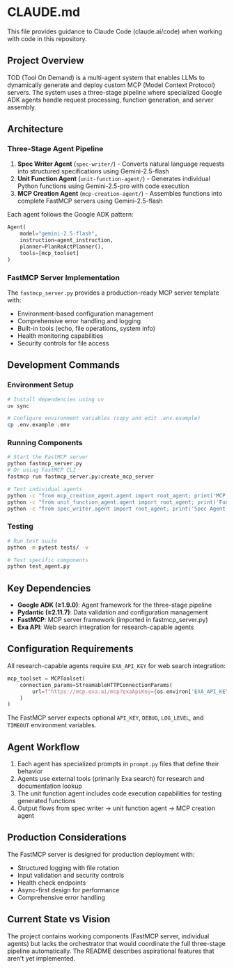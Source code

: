 # CLAUDE.md

This file provides guidance to Claude Code (claude.ai/code) when working with code in this repository.

## Project Overview

TOD (Tool On Demand) is a multi-agent system that enables LLMs to dynamically generate and deploy custom MCP (Model Context Protocol) servers. The system uses a three-stage pipeline where specialized Google ADK agents handle request processing, function generation, and server assembly.

## Architecture

### Three-Stage Agent Pipeline

1. **Spec Writer Agent** (`spec-writer/`) - Converts natural language requests into structured specifications using Gemini-2.5-flash
2. **Unit Function Agent** (`unit-function-agent/`) - Generates individual Python functions using Gemini-2.5-pro with code execution
3. **MCP Creation Agent** (`mcp-creation-agent/`) - Assembles functions into complete FastMCP servers using Gemini-2.5-flash

Each agent follows the Google ADK pattern:
```python
Agent(
    model="gemini-2.5-flash", 
    instruction=agent_instruction,
    planner=PlanReActPlanner(),
    tools=[mcp_toolset]
)
```

### FastMCP Server Implementation

The `fastmcp_server.py` provides a production-ready MCP server template with:
- Environment-based configuration management
- Comprehensive error handling and logging
- Built-in tools (echo, file operations, system info)
- Health monitoring capabilities
- Security controls for file access

## Development Commands

### Environment Setup
```bash
# Install dependencies using uv
uv sync

# Configure environment variables (copy and edit .env.example)
cp .env.example .env
```

### Running Components

```bash
# Start the FastMCP server
python fastmcp_server.py
# Or using FastMCP CLI
fastmcp run fastmcp_server.py:create_mcp_server

# Test individual agents
python -c "from mcp_creation_agent.agent import root_agent; print('MCP Agent loaded')"
python -c "from unit_function_agent.agent import root_agent; print('Function Agent loaded')"
python -c "from spec_writer.agent import root_agent; print('Spec Agent loaded')"
```

### Testing
```bash
# Run test suite
python -m pytest tests/ -v

# Test specific components
python test_agent.py
```

## Key Dependencies

- **Google ADK (≥1.9.0)**: Agent framework for the three-stage pipeline
- **Pydantic (≥2.11.7)**: Data validation and configuration management  
- **FastMCP**: MCP server framework (imported in fastmcp_server.py)
- **Exa API**: Web search integration for research-capable agents

## Configuration Requirements

All research-capable agents require `EXA_API_KEY` for web search integration:
```python
mcp_toolset = MCPToolset(
    connection_params=StreamableHTTPConnectionParams(
        url=f"https://mcp.exa.ai/mcp?exaApiKey={os.environ['EXA_API_KEY']}"
    )
)
```

The FastMCP server expects optional `API_KEY`, `DEBUG`, `LOG_LEVEL`, and `TIMEOUT` environment variables.

## Agent Workflow

1. Each agent has specialized prompts in `prompt.py` files that define their behavior
2. Agents use external tools (primarily Exa search) for research and documentation lookup
3. The unit function agent includes code execution capabilities for testing generated functions
4. Output flows from spec writer → unit function agent → MCP creation agent

## Production Considerations

The FastMCP server is designed for production deployment with:
- Structured logging with file rotation
- Input validation and security controls
- Health check endpoints
- Async-first design for performance
- Comprehensive error handling

## Current State vs Vision

The project contains working components (FastMCP server, individual agents) but lacks the orchestrator that would coordinate the full three-stage pipeline automatically. The README describes aspirational features that aren't yet implemented.